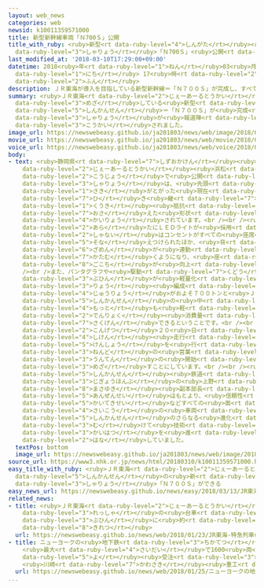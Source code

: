 ```yaml
---
layout: web_news
categories: web
newsid: k10011359571000
title: 新型新幹線車両「Ｎ700Ｓ」公開
title_with_ruby: <ruby>新型<rt data-ruby-level="4">しんがた</rt></ruby><ruby>新幹線<rt data-ruby-level="5">しんかんせん</rt></ruby><ruby>車両<rt
  data-ruby-level="3">しゃりょう</rt></ruby>「Ｎ700Ｓ」<ruby>公開<rt data-ruby-level="3">こうかい</rt></ruby>
last_modified_at: '2018-03-10T17:29:00+09:00'
datetime: 2018<ruby>年<rt data-ruby-level="1">ねん</rt></ruby>03<ruby>月<rt data-ruby-level="1">がつ</rt></ruby>10<ruby>日<rt
  data-ruby-level="1">にち</rt></ruby> 17<ruby>時<rt data-ruby-level="2">じ</rt></ruby>29<ruby>分<rt
  data-ruby-level="2">ふん</rt></ruby>
description: ＪＲ東海が導入を目指している新型新幹線＝「Ｎ７００Ｓ」が完成し、すべての車両が報道陣に公開されました。
summary: <ruby>ＪＲ東海<rt data-ruby-level="2">じぇーあーるとうかい</rt></ruby>が<ruby>導入<rt data-ruby-level="5">どうにゅう</rt></ruby>を<ruby>目指<rt
  data-ruby-level="3">めざ</rt></ruby>している<ruby>新型<rt data-ruby-level="4">しんがた</rt></ruby><ruby>新幹線<rt
  data-ruby-level="5">しんかんせん</rt></ruby>＝「Ｎ７００Ｓ」が<ruby>完成<rt data-ruby-level="4">かんせい</rt></ruby>し、すべての<ruby>車両<rt
  data-ruby-level="3">しゃりょう</rt></ruby>が<ruby>報道陣<rt data-ruby-level="7">ほうどうじん</rt></ruby>に<ruby>公開<rt
  data-ruby-level="3">こうかい</rt></ruby>されました。
image_url: https://newswebeasy.github.io/ja201803/news/web/image/2018/03/10/K10011359571_1803101937_1803101940_01_03.jpg
movie_url: https://newswebeasy.github.io/ja201803/news/web/movie/2018/03/10/k10011359571_201803101938_201803101939.mp4
voice_url: https://newswebeasy.github.io/ja201803/news/web/voice/2018/03/10/k10011359571_201803101938_201803101939.mp3
body:
- text: <ruby>静岡県<rt data-ruby-level="7">しずおかけん</rt></ruby><ruby>浜松市<rt data-ruby-level="7">はままつし</rt></ruby>にある<ruby>ＪＲ東海<rt
    data-ruby-level="2">じぇーあーるとうかい</rt></ruby><ruby>浜松<rt data-ruby-level="7">はままつ</rt></ruby><ruby>工場<rt
    data-ruby-level="2">こうじょう</rt></ruby>で<ruby>公開<rt data-ruby-level="3">こうかい</rt></ruby>された<ruby>車両<rt
    data-ruby-level="3">しゃりょう</rt></ruby>は、<ruby>先頭<rt data-ruby-level="2">せんとう</rt></ruby>がこれまでの<ruby>先<rt
    data-ruby-level="1">さき</rt></ruby>がとがった<ruby>現在<rt data-ruby-level="5">げんざい</rt></ruby>のモデルを<ruby>引<rt
    data-ruby-level="7">ひ</rt></ruby>き<ruby>継<rt data-ruby-level="7">つ</rt></ruby>ぎながらも<ruby>空気<rt
    data-ruby-level="1">くうき</rt></ruby><ruby>抵抗<rt data-ruby-level="7">ていこう</rt></ruby>を<ruby>抑<rt
    data-ruby-level="7">おさ</rt></ruby>えた<ruby>形状<rt data-ruby-level="5">けいじょう</rt></ruby>に<ruby>改良<rt
    data-ruby-level="4">かいりょう</rt></ruby>されています。<br /><br /><ruby>前照灯<rt data-ruby-level="4">ぜんしょうとう</rt></ruby>には<ruby>新<rt
    data-ruby-level="2">あら</rt></ruby>たにＬＥＤライトが<ruby>採用<rt data-ruby-level="5">さいよう</rt></ruby>されています。<ruby>車内<rt
    data-ruby-level="2">しゃない</rt></ruby>はコンセントがすべての<ruby>座席<rt data-ruby-level="6">ざせき</rt></ruby>に<ruby>備<rt
    data-ruby-level="5">そな</rt></ruby>えつけられたほか、<ruby>背<rt data-ruby-level="6">せ</rt></ruby>もたれと<ruby>座面<rt
    data-ruby-level="6">ざめん</rt></ruby>が<ruby>連動<rt data-ruby-level="4">れんどう</rt></ruby>して<ruby>傾<rt
    data-ruby-level="7">かたむ</rt></ruby>くようになり、<ruby>座<rt data-ruby-level="8">すわ</rt></ruby>り<ruby>心地<rt
    data-ruby-level="8">ごこち</rt></ruby>が<ruby>向上<rt data-ruby-level="3">こうじょう</rt></ruby>したということです。<br
    /><br />また、パンタグラフや<ruby>駆動<rt data-ruby-level="7">くどう</rt></ruby>システムの<ruby>部品<rt
    data-ruby-level="3">ぶひん</rt></ruby>が<ruby>軽量化<rt data-ruby-level="4">けいりょうか</rt></ruby>され、１６<ruby>両<rt
    data-ruby-level="3">りょう</rt></ruby><ruby>編成<rt data-ruby-level="5">へんせい</rt></ruby>の<ruby>重量<rt
    data-ruby-level="4">じゅうりょう</rt></ruby>がおよそ７００トンと<ruby>ＪＲ東海<rt data-ruby-level="2">じぇーあーるとうかい</rt></ruby>の<ruby>新幹線<rt
    data-ruby-level="5">しんかんせん</rt></ruby>の<ruby>中<rt data-ruby-level="1">なか</rt></ruby>で<ruby>最<rt
    data-ruby-level="4">もっと</rt></ruby>も<ruby>軽<rt data-ruby-level="3">かる</rt></ruby>くなり、<ruby>電力<rt
    data-ruby-level="2">でんりょく</rt></ruby><ruby>消費量<rt data-ruby-level="4">しょうひりょう</rt></ruby>がおよそ７％<ruby>削減<rt
    data-ruby-level="7">さくげん</rt></ruby>できるということです。<br /><br /><ruby>ＪＲ東海<rt data-ruby-level="2">じぇーあーるとうかい</rt></ruby>では、<ruby>今月<rt
    data-ruby-level="2">こんげつ</rt></ruby>２０<ruby>日<rt data-ruby-level="1">にち</rt></ruby>から<ruby>試験<rt
    data-ruby-level="4">しけん</rt></ruby><ruby>走行<rt data-ruby-level="2">そうこう</rt></ruby>して<ruby>検証<rt
    data-ruby-level="5">けんしょう</rt></ruby>を<ruby>行<rt data-ruby-level="2">おこな</rt></ruby>い、２０２０<ruby>年度<rt
    data-ruby-level="3">ねんど</rt></ruby>の<ruby>営業<rt data-ruby-level="5">えいぎょう</rt></ruby><ruby>運転<rt
    data-ruby-level="3">うんてん</rt></ruby>の<ruby>開始<rt data-ruby-level="3">かいし</rt></ruby>を<ruby>目指<rt
    data-ruby-level="3">めざ</rt></ruby>すことにしています。<br /><br /><ruby>ＪＲ東海<rt data-ruby-level="2">じぇーあーるとうかい</rt></ruby><ruby>新幹線<rt
    data-ruby-level="5">しんかんせん</rt></ruby><ruby>鉄道<rt data-ruby-level="3">てつどう</rt></ruby><ruby>事業本部<rt
    data-ruby-level="3">じぎょうほんぶ</rt></ruby>の<ruby>上野<rt data-ruby-level="2">うえの</rt></ruby><ruby>雅之<rt
    data-ruby-level="8">まさゆき</rt></ruby><ruby>副本部長<rt data-ruby-level="4">ふくほんぶちょう</rt></ruby>は、「<ruby>安全性<rt
    data-ruby-level="5">あんぜんせい</rt></ruby>はもとより、<ruby>信頼性<rt data-ruby-level="7">しんらいせい</rt></ruby>、<ruby>快適性<rt
    data-ruby-level="5">かいてきせい</rt></ruby>などすべての<ruby>面<rt data-ruby-level="3">めん</rt></ruby>で<ruby>最高<rt
    data-ruby-level="4">さいこう</rt></ruby>の<ruby>車両<rt data-ruby-level="3">しゃりょう</rt></ruby>になっています。<ruby>新幹線<rt
    data-ruby-level="5">しんかんせん</rt></ruby>のさらなる<ruby>進化<rt data-ruby-level="3">しんか</rt></ruby>に<ruby>向<rt
    data-ruby-level="3">む</rt></ruby>けて<ruby>技術<rt data-ruby-level="5">ぎじゅつ</rt></ruby><ruby>開発<rt
    data-ruby-level="3">かいはつ</rt></ruby>を<ruby>進<rt data-ruby-level="3">すす</rt></ruby>めたい」と<ruby>話<rt
    data-ruby-level="2">はな</rt></ruby>していました。
  textPos: bottom
  image_url: https://newswebeasy.github.io/ja201803/news/web/image/2018/03/10/K10011359571_1803101726_1803101729_01_03.jpg
source_url: https://www3.nhk.or.jp/news/html/20180310/k10011359571000.html
easy_title_with_ruby: <ruby>ＪＲ東海<rt data-ruby-level="2">じぇーあーるとうかい</rt></ruby>の<ruby>新幹線<rt
  data-ruby-level="5">しんかんせん</rt></ruby>の<ruby>新<rt data-ruby-level="2">あたら</rt></ruby>しい<ruby>車両<rt
  data-ruby-level="3">しゃりょう</rt></ruby>「Ｎ７００Ｓ」ができる
easy_news_url: https://newswebeasy.github.io/news/easy/2018/03/13/JR東海の新幹線の新しい車両N700Sができる
related_news:
- title: <ruby>ＪＲ東海<rt data-ruby-level="2">じぇーあーるとうかい</rt></ruby> <ruby>特急<rt data-ruby-level="4">とっきゅう</rt></ruby><ruby>列車<rt
    data-ruby-level="3">れっしゃ</rt></ruby>の<ruby>台車<rt data-ruby-level="2">だいしゃ</rt></ruby><ruby>部品<rt
    data-ruby-level="3">ぶひん</rt></ruby>に<ruby>約<rt data-ruby-level="4">やく</rt></ruby>20センチの<ruby>亀裂<rt
    data-ruby-level="8">きれつ</rt></ruby>
  url: https://newswebeasy.github.io/news/web/2018/01/23/JR東海-特急列車の台車部品に約20センチの亀裂
- title: ニューヨークの<ruby>地下鉄<rt data-ruby-level="3">ちかてつ</rt></ruby><ruby>車両<rt data-ruby-level="3">しゃりょう</rt></ruby>
    <ruby>最大<rt data-ruby-level="4">さいだい</rt></ruby>で1600<ruby>両<rt data-ruby-level="3">りょう</rt></ruby><ruby>余<rt
    data-ruby-level="5">よ</rt></ruby><ruby>受注<rt data-ruby-level="3">じゅちゅう</rt></ruby>
    <ruby>川崎<rt data-ruby-level="7">かわさき</rt></ruby><ruby>重工<rt data-ruby-level="3">じゅうこう</rt></ruby>
  url: https://newswebeasy.github.io/news/web/2018/01/25/ニューヨークの地下鉄車両-最大で1600両余受注-川崎重工
...
```

